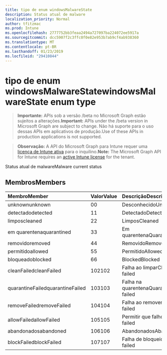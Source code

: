 ```yaml
---
title: tipo de enum windowsMalwareState
description: Status atual de malware
localization_priority: Normal
author: tfitzmac
ms.prod: Intune
ms.openlocfilehash: 2777752bb3feaa2494a727097ba224072ee5917a
ms.sourcegitcommit: dcc5907f2c3ffc0f0e82e953b7ab9cf4ab938360
ms.translationtype: MT
ms.contentlocale: pt-BR
ms.lasthandoff: 01/23/2019
ms.locfileid: "29410844"
---
```

# <a name="windowsmalwarestate-enum-type"></a><span data-ttu-id="cd862-103">tipo de enum windowsMalwareState</span><span class="sxs-lookup"><span data-stu-id="cd862-103">windowsMalwareState enum type</span></span>

> <span data-ttu-id="cd862-104">**Importante:** APIs sob a versão /beta no Microsoft Graph estão sujeitos a alterações.</span><span class="sxs-lookup"><span data-stu-id="cd862-104">**Important:** APIs under the /beta version in Microsoft Graph are subject to change.</span></span> <span data-ttu-id="cd862-105">Não há suporte para o uso dessas APIs em aplicativos de produção.</span><span class="sxs-lookup"><span data-stu-id="cd862-105">Use of these APIs in production applications is not supported.</span></span>

> <span data-ttu-id="cd862-106">**Observação:** A API do Microsoft Graph para Intune requer uma [licença de Intune ativa](https://go.microsoft.com/fwlink/?linkid=839381) para o inquilino.</span><span class="sxs-lookup"><span data-stu-id="cd862-106">**Note:** The Microsoft Graph API for Intune requires an [active Intune license](https://go.microsoft.com/fwlink/?linkid=839381) for the tenant.</span></span>

<span data-ttu-id="cd862-107">Status atual de malware</span><span class="sxs-lookup"><span data-stu-id="cd862-107">Malware current status</span></span>

## <a name="members"></a><span data-ttu-id="cd862-108">Membros</span><span class="sxs-lookup"><span data-stu-id="cd862-108">Members</span></span>
|<span data-ttu-id="cd862-109">Membro</span><span class="sxs-lookup"><span data-stu-id="cd862-109">Member</span></span>|<span data-ttu-id="cd862-110">Valor</span><span class="sxs-lookup"><span data-stu-id="cd862-110">Value</span></span>|<span data-ttu-id="cd862-111">Descrição</span><span class="sxs-lookup"><span data-stu-id="cd862-111">Description</span></span>|
|:---|:---|:---|
|<span data-ttu-id="cd862-112">unknown</span><span class="sxs-lookup"><span data-stu-id="cd862-112">unknown</span></span>|<span data-ttu-id="cd862-113">0</span><span class="sxs-lookup"><span data-stu-id="cd862-113">0</span></span>|<span data-ttu-id="cd862-114">Desconhecido</span><span class="sxs-lookup"><span data-stu-id="cd862-114">Unknown</span></span>|
|<span data-ttu-id="cd862-115">detectado</span><span class="sxs-lookup"><span data-stu-id="cd862-115">detected</span></span>|<span data-ttu-id="cd862-116">1</span><span class="sxs-lookup"><span data-stu-id="cd862-116">1</span></span>|<span data-ttu-id="cd862-117">Detectado</span><span class="sxs-lookup"><span data-stu-id="cd862-117">Detected</span></span>|
|<span data-ttu-id="cd862-118">limpos</span><span class="sxs-lookup"><span data-stu-id="cd862-118">cleaned</span></span>|<span data-ttu-id="cd862-119">2</span><span class="sxs-lookup"><span data-stu-id="cd862-119">2</span></span>|<span data-ttu-id="cd862-120">Limpos</span><span class="sxs-lookup"><span data-stu-id="cd862-120">Cleaned</span></span>|
|<span data-ttu-id="cd862-121">em quarentena</span><span class="sxs-lookup"><span data-stu-id="cd862-121">quarantined</span></span>|<span data-ttu-id="cd862-122">3</span><span class="sxs-lookup"><span data-stu-id="cd862-122">3</span></span>|<span data-ttu-id="cd862-123">Em quarentena</span><span class="sxs-lookup"><span data-stu-id="cd862-123">Quarantined</span></span>|
|<span data-ttu-id="cd862-124">removido</span><span class="sxs-lookup"><span data-stu-id="cd862-124">removed</span></span>|<span data-ttu-id="cd862-125">4</span><span class="sxs-lookup"><span data-stu-id="cd862-125">4</span></span>|<span data-ttu-id="cd862-126">Removido</span><span class="sxs-lookup"><span data-stu-id="cd862-126">Removed</span></span>|
|<span data-ttu-id="cd862-127">permitido</span><span class="sxs-lookup"><span data-stu-id="cd862-127">allowed</span></span>|<span data-ttu-id="cd862-128">5</span><span class="sxs-lookup"><span data-stu-id="cd862-128">5</span></span>|<span data-ttu-id="cd862-129">Permitido</span><span class="sxs-lookup"><span data-stu-id="cd862-129">Allowed</span></span>|
|<span data-ttu-id="cd862-130">bloqueado</span><span class="sxs-lookup"><span data-stu-id="cd862-130">blocked</span></span>|<span data-ttu-id="cd862-131">6</span><span class="sxs-lookup"><span data-stu-id="cd862-131">6</span></span>|<span data-ttu-id="cd862-132">Blocked</span><span class="sxs-lookup"><span data-stu-id="cd862-132">Blocked</span></span>|
|<span data-ttu-id="cd862-133">cleanFailed</span><span class="sxs-lookup"><span data-stu-id="cd862-133">cleanFailed</span></span>|<span data-ttu-id="cd862-134">102</span><span class="sxs-lookup"><span data-stu-id="cd862-134">102</span></span>|<span data-ttu-id="cd862-135">Falha ao limpar</span><span class="sxs-lookup"><span data-stu-id="cd862-135">Clean failed</span></span>|
|<span data-ttu-id="cd862-136">quarantineFailed</span><span class="sxs-lookup"><span data-stu-id="cd862-136">quarantineFailed</span></span>|<span data-ttu-id="cd862-137">103</span><span class="sxs-lookup"><span data-stu-id="cd862-137">103</span></span>|<span data-ttu-id="cd862-138">Falha na quarentena</span><span class="sxs-lookup"><span data-stu-id="cd862-138">Quarantine failed</span></span>|
|<span data-ttu-id="cd862-139">removeFailed</span><span class="sxs-lookup"><span data-stu-id="cd862-139">removeFailed</span></span>|<span data-ttu-id="cd862-140">104</span><span class="sxs-lookup"><span data-stu-id="cd862-140">104</span></span>|<span data-ttu-id="cd862-141">Falha ao remover</span><span class="sxs-lookup"><span data-stu-id="cd862-141">Remove failed</span></span>|
|<span data-ttu-id="cd862-142">allowFailed</span><span class="sxs-lookup"><span data-stu-id="cd862-142">allowFailed</span></span>|<span data-ttu-id="cd862-143">105</span><span class="sxs-lookup"><span data-stu-id="cd862-143">105</span></span>|<span data-ttu-id="cd862-144">Permitir que falhou</span><span class="sxs-lookup"><span data-stu-id="cd862-144">Allow failed</span></span>|
|<span data-ttu-id="cd862-145">abandonados</span><span class="sxs-lookup"><span data-stu-id="cd862-145">abandoned</span></span>|<span data-ttu-id="cd862-146">106</span><span class="sxs-lookup"><span data-stu-id="cd862-146">106</span></span>|<span data-ttu-id="cd862-147">Abandonados</span><span class="sxs-lookup"><span data-stu-id="cd862-147">Abandoned</span></span>|
|<span data-ttu-id="cd862-148">blockFailed</span><span class="sxs-lookup"><span data-stu-id="cd862-148">blockFailed</span></span>|<span data-ttu-id="cd862-149">107</span><span class="sxs-lookup"><span data-stu-id="cd862-149">107</span></span>|<span data-ttu-id="cd862-150">Falha de bloqueio</span><span class="sxs-lookup"><span data-stu-id="cd862-150">Block failed</span></span>|




